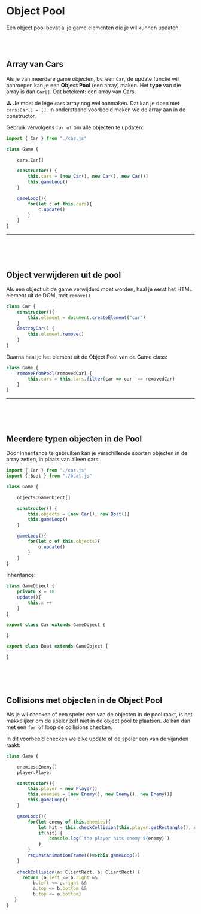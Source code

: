 # Object Pool

Een object pool bevat al je game elementen die je wil kunnen updaten.

<br>
<br>

## Array van Cars

Als je van meerdere game objecten, bv. een `Car`, de update functie wil aanroepen kan je een **Object Pool** (een array) maken. Het **type** van die array is dan `Car[]`. Dat betekent: een array van Cars.

⚠️ Je moet de lege `cars` array nog wel aanmaken. Dat kan je doen met `cars:Car[] = []`. In onderstaand voorbeeld maken we de array aan in de constructor.

Gebruik vervolgens `for of` om alle objecten te updaten:

```typescript
import { Car } from "./car.js"

class Game {

    cars:Car[]

    constructor() {
        this.cars = [new Car(), new Car(), new Car()]
        this.gameLoop()
    }

    gameLoop(){
        for(let c of this.cars){
            c.update()
        }
    }
}
```
---

<br>
<br>
<br>

## Object verwijderen uit de pool

Als een object uit de game verwijderd moet worden, haal je eerst het HTML element uit de DOM, met `remove()`

```typescript
class Car {
    constructor(){
        this.element = document.createElement("car")
    }
    destroyCar() {
        this.element.remove()
    }
}
```
Daarna haal je het element uit de Object Pool van de Game class:
```typescript
class Game {
    removeFromPool(removedCar) {
        this.cars = this.cars.filter(car => car !== removedCar)
    }
}
```

---

<br>
<br>
<br>

## Meerdere typen objecten in de Pool

Door Inheritance te gebruiken kan je verschillende soorten objecten in de array zetten, in plaats van alleen cars:

```typescript
import { Car } from "./car.js"
import { Boat } from "./boat.js"

class Game {

    objects:GameObject[]

    constructor() {
        this.objects = [new Car(), new Boat()]
        this.gameLoop()
    }

    gameLoop(){
        for(let o of this.objects){
            o.update()
        }
    }
}
```

Inheritance:

```typescript
class GameObject {
    private x = 10
    update(){
        this.x ++
    }
}

export class Car extends GameObject {

}

export class Boat extends GameObject {

}
```

<br>
<Br>
<br>

## Collisions met objecten in de Object Pool

Als je wil checken of een speler een van de objecten in de pool raakt, is het makkelijker om de speler zelf niet in de object pool te plaatsen. Je kan dan met een `for of` loop de collisions checken.

In dit voorbeeld checken we elke update of de speler een van de vijanden raakt:

```typescript
class Game {

    enemies:Enemy[]
    player:Player

    constructor(){
        this.player = new Player()
        this.enemies = [new Enemy(), new Enemy(), new Enemy()]
        this.gameLoop()
    }

    gameLoop(){
        for(let enemy of this.enemies){
            let hit = this.checkCollision(this.player.getRectangle(), enemy.getRectangle())
            if(hit) {
                console.log(`the player hits enemy ${enemy}`)
            }
        }
        requestAnimationFrame(()=>this.gameLoop())
    }
  
    checkCollision(a: ClientRect, b: ClientRect) {
      return (a.left <= b.right &&
          b.left <= a.right &&
          a.top <= b.bottom &&
          b.top <= a.bottom)
   }
}
```